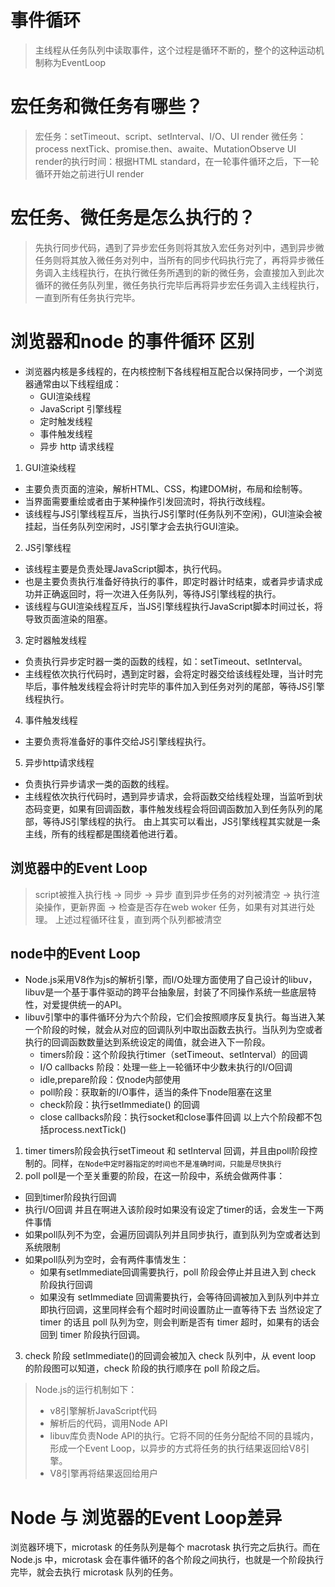 # 事件循环
> 主线程从任务队列中读取事件，这个过程是循环不断的，整个的这种运动机制称为EventLoop

# 宏任务和微任务有哪些？
> 宏任务：setTimeout、script、setInterval、I/O、UI render
> 微任务：process nextTick、promise.then、awaite、MutationObserve
> UI render的执行时间：根据HTML standard，在一轮事件循环之后，下一轮循环开始之前进行UI render

# 宏任务、微任务是怎么执行的？
> 先执行同步代码，遇到了异步宏任务则将其放入宏任务对列中，遇到异步微任务则将其放入微任务对列中，当所有的同步代码执行完了，再将异步微任务调入主线程执行，在执行微任务所遇到的新的微任务，会直接加入到此次循环的微任务队列里，微任务执行完毕后再将异步宏任务调入主线程执行，一直到所有任务执行完毕。

# 浏览器和node 的事件循环 区别
- 浏览器内核是多线程的，在内核控制下各线程相互配合以保持同步，一个浏览器通常由以下线程组成：
    - GUI渲染线程
    - JavaScript 引擎线程
    - 定时触发线程
    - 事件触发线程
    - 异步 http 请求线程

1. GUI渲染线程
- 主要负责页面的渲染，解析HTML、CSS，构建DOM树，布局和绘制等。
- 当界面需要重绘或者由于某种操作引发回流时，将执行改线程。
- 该线程与JS引擎线程互斥，当执行JS引擎时(任务队列不空闲)，GUI渲染会被挂起，当任务队列空闲时，JS引擎才会去执行GUI渲染。

2. JS引擎线程
- 该线程主要是负责处理JavaScript脚本，执行代码。
- 也是主要负责执行准备好待执行的事件，即定时器计时结束，或者异步请求成功并正确返回时，将一次进入任务队列，等待JS引擎线程的执行。
- 该线程与GUI渲染线程互斥，当JS引擎线程执行JavaScript脚本时间过长，将导致页面渲染的阻塞。

3. 定时器触发线程
- 负责执行异步定时器一类的函数的线程，如：setTimeout、setInterval。
- 主线程依次执行代码时，遇到定时器，会将定时器交给该线程处理，当计时完毕后，事件触发线程会将计时完毕的事件加入到任务对列的尾部，等待JS引擎线程执行。

4. 事件触发线程
- 主要负责将准备好的事件交给JS引擎线程执行。

5. 异步http请求线程
- 负责执行异步请求一类的函数的线程。
- 主线程依次执行代码时，遇到异步请求，会将函数交给线程处理，当监听到状态码变更，如果有回调函数，事件触发线程会将回调函数加入到任务队列的尾部，等待JS引擎线程的执行。
由上其实可以看出，JS引擎线程其实就是一条主线，所有的线程都是围绕着他进行着。

## 浏览器中的Event Loop
> script被推入执行栈 -> 同步 -> 异步 直到异步任务的对列被清空 -> 执行渲染操作，更新界面 -> 检查是否存在web woker 任务，如果有对其进行处理。
> 上述过程循环往复，直到两个队列都被清空

## node中的Event Loop
- Node.js采用V8作为js的解析引擎，而I/O处理方面使用了自己设计的libuv，libuv是一个基于事件驱动的跨平台抽象层，封装了不同操作系统一些底层特性，对爱提供统一的API。
- libuv引擎中的事件循环分为六个阶段，它们会按照顺序反复执行。每当进入某一个阶段的时候，就会从对应的回调队列中取出函数去执行。当队列为空或者执行的回调函数数量达到系统设定的阈值，就会进入下一阶段。
    - timers阶段：这个阶段执行timer（setTimeout、setInterval）的回调
    - I/O callbacks 阶段：处理一些上一轮循环中少数未执行的I/O回调
    - idle,prepare阶段：仅node内部使用
    - poll阶段：获取新的I/O事件，适当的条件下node阻塞在这里
    - check阶段：执行setImmediate() 的回调
    - close callbacks阶段：执行socket和close事件回调
以上六个阶段都不包括process.nextTick()
1. timer
timers阶段会执行setTimeout 和 setInterval 回调，并且由poll阶段控制的。同样，`在Node中定时器指定的时间也不是准确时间，只能是尽快执行`
2. poll
poll是一个至关重要的阶段，在这一阶段中，系统会做两件事：
- 回到timer阶段执行回调
- 执行I/O回调
并且在啊进入该阶段时如果没有设定了timer的话，会发生一下两件事情
- 如果poll队列不为空，会遍历回调队列并且同步执行，直到队列为空或者达到系统限制
- 如果poll队列为空时，会有两件事情发生：
    - 如果有setImmediate回调需要执行，poll 阶段会停止并且进入到 check 阶段执行回调
    - 如果没有 setImmediate 回调需要执行，会等待回调被加入到队列中并立即执行回调，这里同样会有个超时时间设置防止一直等待下去
当然设定了 timer 的话且 poll 队列为空，则会判断是否有 timer 超时，如果有的话会回到 timer 阶段执行回调。

3. check 阶段
setImmediate()的回调会被加入 check 队列中，从 event loop 的阶段图可以知道，check 阶段的执行顺序在 poll 阶段之后。

> Node.js的运行机制如下：
> - v8引擎解析JavaScript代码
> - 解析后的代码，调用Node API
> - libuv库负责Node API的执行。它将不同的任务分配给不同的县城内，形成一个Event Loop，以异步的方式将任务的执行结果返回给V8引擎。
> - V8引擎再将结果返回给用户


# Node 与 浏览器的Event Loop差异
浏览器环境下，microtask 的任务队列是每个 macrotask 执行完之后执行。而在 Node.js 中，microtask 会在事件循环的各个阶段之间执行，也就是一个阶段执行完毕，就会去执行 microtask 队列的任务。